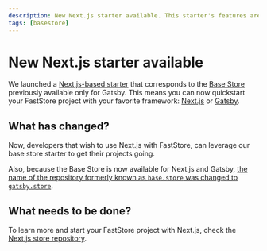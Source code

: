 ```yaml
---
description: New Next.js starter available. This starter's features are identical to the existing Base Store starter, which used Gatsby.
tags: [basestore]
---
```


# New Next.js starter available

We launched a [Next.js-based starter](https://github.com/vtex-sites/nextjs.store) that corresponds to the [Base Store](/starters/base) previously available only for Gatsby. This means you can now quickstart your FastStore project with your favorite framework: [Next.js](https://nextjs.org/) or [Gatsby](https://www.gatsbyjs.com/).

## What has changed?

Now, developers that wish to use Next.js with FastStore, can leverage our base store starter to get their projects going.

Also, because the Base Store is now available for Next.js and Gatsby, [the name of the repository formerly known as `base.store` was changed to `gatsby.store`](https://faststore.dev/releases/2022/04/29/basestore).

## What needs to be done?

To learn more and start your FastStore project with Next.js, check the [Next.js store repository](https://github.com/vtex-sites/nextjs.store).
